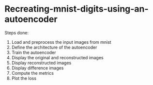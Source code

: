 # Recreating-mnist-digits-using-an-autoencoder

Steps done: 
1. Load and preprocess the input images from mnist
2. Define the architecture of the autoencoder
3. Train the autoencoder
4. Display the original and reconstructed images
5. Display reconstructed images
6. Display difference images
7. Compute the metrics
8. Plot the loss
